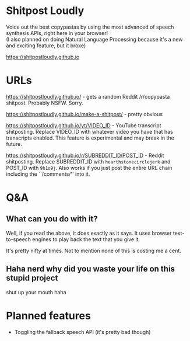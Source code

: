 # Shitpost Loudly

Voice out the best copypastas by using the most advanced of speech synthesis APIs, right here in your browser!  
(I also planned on doing Natural Language Processing because it's a new and exciting feature, but it broke)

https://shitpostloudly.github.io

# URLs

https://shitpostloudly.github.io/ - gets a random Reddit /r/copypasta shitpost. Probably NSFW. Sorry.

https://shitpostloudly.github.io/make-a-shitpost/ - pretty obvious

https://shitpostloudly.github.io/yt/VIDEO_ID - YouTube transcript shitposting. Replace VIDEO_ID with whatever video you have that has transcripts enabled. This feature is experimental and may break in the future.

https://shitpostloudly.github.io/r/SUBREDDIT_ID/POST_ID - Reddit shitposting. Replace SUBREDDIT_ID with `hearthstonecirclejerk` and POST_ID with `9h1o9j`. Also works if you just post the entire URL chain including the ``/comments/'' into it.

# Q&A

## What can you do with it?

Well, if you read the above, it does exactly as it says. It uses browser text-to-speech engines to play back the text that you give it.

It's pretty nifty at times. Not to mention none of this is costing me a cent.

## Haha nerd why did you waste your life on this stupid project

shut up your mouth haha

# Planned features

- Toggling the fallback speech API (it's pretty bad though)
